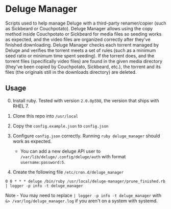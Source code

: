 Deluge Manager
==============

Scripts used to help manage Deluge with a third-party renamer/copier (such as Sickbeard or Couchpotato).
Deluge Manager allows using the copy method inside Couchpotato or Sickbeard for media files so seeding works as expected, and the video files are organized correctly after they've finished downloading.  Deluge Manager checks each torrent managed by Deluge and verifies the torrent meets a set of rules (such as a minimum seed ratio or minimum time spent seeding).  If the torrent does, and the torrent files (specifically video files) are found in the given media directory (they've been copied by Couchpotato, Sickbeard, etc.), the torrent and its files (the originals still in the downloads directory) are deleted.

Usage
-----

0. Install ruby.  Tested with version `2.0.0p598`, the version that ships with RHEL 7.

1. Clone this repo into `/usr/local`

2. Copy the `config.example.json` to `config.json`

3. Configure `config.json` correctly.  Running `ruby deluge_manager` should work as expected.
   - You can add a new deluge API user to `/var/lib/deluge/.config/deluge/auth` with format `username:password:5`.

4. Create the following file `/etc/cron.d/deluge_manager`
```
0 0 * * * deluge /bin/ruby /usr/local/deluge-manager/prune_finished.rb | logger -p info -t deluge_manager
```
Note - You may need to replace `| logger -p info -t deluge_manager` with ` &> /var/log/deluge_manager.log` if you aren't on a system with systemd.
